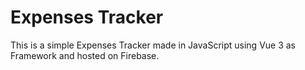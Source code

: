 # Expenses Tracker

This is a simple Expenses Tracker made in JavaScript using Vue 3 as Framework and hosted on Firebase.

